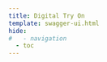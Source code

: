 ```yaml
---
title: Digital Try On
template: swagger-ui.html
hide:
#   - navigation
  - toc
---
```


<script>
  SwaggerUI({ url: "/api/try-on/openapi.json" });
</script>
